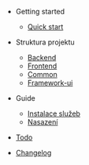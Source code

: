 -   Getting started

    -   [Quick start](quickstart.md)

-   Struktura projektu

    -   [Backend](backend.md)
    -   [Frontend](frontend.md)
    -   [Common](common.md)
    -   [Framework-ui](framework-ui.md)

-   Guide

    -   [Instalace služeb](installation.md)
    -   [Nasazení](deploy.md)

-   [Todo](todo.md)
-   [Changelog](CHANGELOG.md)
